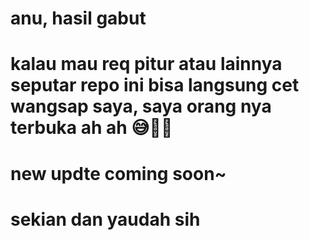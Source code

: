 # anu, hasil gabut
# kalau mau req pitur atau lainnya seputar repo ini bisa langsung cet wangsap saya, saya orang nya terbuka ah ah 😅🙏🏽
# new updte coming soon~
# sekian dan yaudah sih
